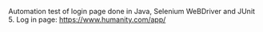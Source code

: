 Automation test of login page done in Java, Selenium WeBDriver and JUnit 5. Log in page: https://www.humanity.com/app/
